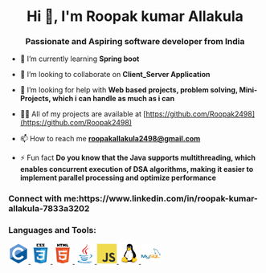 <h1 align="center">Hi 👋, I'm Roopak kumar Allakula</h1>
<h3 align="center">Passionate and Aspiring software developer from India</h3>

- 🌱 I’m currently learning **Spring boot**

- 👯 I’m looking to collaborate on **Client_Server Application**

- 🤝 I’m looking for help with **Web based projects, problem solving, Mini-Projects, which i can handle as much as i can**

- 👨‍💻 All of my projects are available at [https://github.com/Roopak2498](https://github.com/Roopak2498)

- 📫 How to reach me **roopakallakula2498@gmail.com**

- ⚡ Fun fact **Do you know that the Java supports multithreading, which enables concurrent execution of DSA algorithms, making it easier to implement parallel processing and optimize performance**

<h3 align="left">Connect with me:<a>https://www.linkedin.com/in/roopak-kumar-allakula-7833a3202</a> </h3>
<p align="left">
</p>

<h3 align="left">Languages and Tools:</h3>
<p align="left"> <a href="https://www.cprogramming.com/" target="_blank" rel="noreferrer"> <img src="https://raw.githubusercontent.com/devicons/devicon/master/icons/c/c-original.svg" alt="c" width="40" height="40"/> </a> <a href="https://www.w3schools.com/css/" target="_blank" rel="noreferrer"> <img src="https://raw.githubusercontent.com/devicons/devicon/master/icons/css3/css3-original-wordmark.svg" alt="css3" width="40" height="40"/> </a> <a href="https://www.w3.org/html/" target="_blank" rel="noreferrer"> <img src="https://raw.githubusercontent.com/devicons/devicon/master/icons/html5/html5-original-wordmark.svg" alt="html5" width="40" height="40"/> </a> <a href="https://www.java.com" target="_blank" rel="noreferrer"> <img src="https://raw.githubusercontent.com/devicons/devicon/master/icons/java/java-original.svg" alt="java" width="40" height="40"/> </a> <a href="https://developer.mozilla.org/en-US/docs/Web/JavaScript" target="_blank" rel="noreferrer"> <img src="https://raw.githubusercontent.com/devicons/devicon/master/icons/javascript/javascript-original.svg" alt="javascript" width="40" height="40"/> </a> <a href="https://www.linux.org/" target="_blank" rel="noreferrer"> <img src="https://raw.githubusercontent.com/devicons/devicon/master/icons/linux/linux-original.svg" alt="linux" width="40" height="40"/> </a> <a href="https://www.mysql.com/" target="_blank" rel="noreferrer"> <img src="https://raw.githubusercontent.com/devicons/devicon/master/icons/mysql/mysql-original-wordmark.svg" alt="mysql" width="40" height="40"/> </a> </p>
